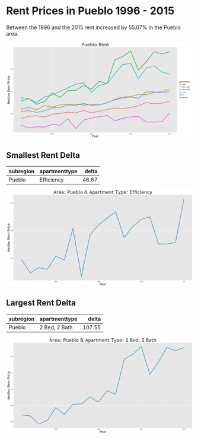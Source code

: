 Rent Prices in Pueblo 1996 - 2015
================

Between the 1996 and the 2015 rent increased by 55.07% in the Pueblo area.

![](../images/pueblo.png)

Smallest Rent Delta
-------------------

| subregion | apartmenttype |  delta|
|:----------|:--------------|------:|
| Pueblo    | Efficiency    |  46.67|

![](../images/rentDecrease/pueblo.png)

Largest Rent Delta
------------------

| subregion | apartmenttype |   delta|
|:----------|:--------------|-------:|
| Pueblo    | 2 Bed, 2 Bath |  107.55|

![](../images/rentIncrease/pueblo.png)
